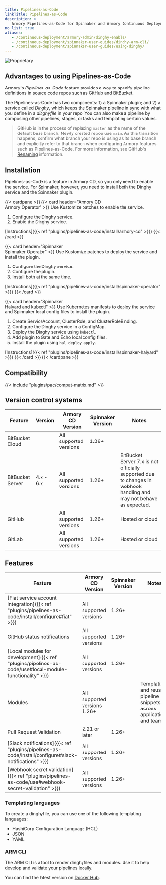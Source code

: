 ```yaml
---
title: Pipelines-as-Code
linkTitle: Pipelines-as-Code
description: >
   Armory Pipelines-as-Code for Spinnaker and Armory Continuous Deployment enables pipeline version control using GitHub or BitBucket. Pipelines-as-Code is a feature in Armory CD and a service/plugin for open source Spinnaker.
no_list: true
aliases:
   - /continuous-deployment/armory-admin/dinghy-enable/
   - /continuous-deployment/spinnaker-user-guides/dinghy-arm-cli/
   - /continuous-deployment/spinnaker-user-guides/using-dinghy/
---
```


![Proprietary](/images/proprietary.svg)

## Advantages to using Pipelines-as-Code

Armory's _Pipelines-as-Code_ feature provides a way to specify pipeline definitions in source code repos such as GitHub and BitBucket.

The Pipelines-as-Code has two components: 1) a Spinnaker plugin; and 2) a service called _Dinghy_, which keeps the Spinnaker pipeline in sync with what you define in a _dinghyfile_ in your repo. You can also make a pipeline by composing other pipelines, stages, or tasks and templating certain values.

>GitHub is in the process of replacing `master` as the name of the default base branch. Newly created repos use `main`. As this transition happens, confirm what branch your repo is using as its base branch and explicitly refer to that branch when configuring Armory features such as Pipelines-as-Code. For more information, see GitHub's [Renaming](https://github.com/github/renaming) information.


## Installation

Pipelines-as-Code is a feature in Armory CD, so you only need to enable the service. For Spinnaker, however, you need to install both the Dinghy service and the Spinnaker plugin.

{{< cardpane >}}
{{< card header="Armory CD<br>Armory Operator" >}}
Use Kustomize patches to enable the service.

1. Configure the Dinghy service.
1. Enable the Dinghy service.

[Instructions]({{< ref "plugins/pipelines-as-code/install/armory-cd" >}})
{{< /card >}}

{{< card header="Spinnaker<br>Spinnaker Operator" >}}
Use Kustomize patches to deploy the service and install the plugin.

1. Configure the Dinghy service.
1. Configure the plugin.
1. Install both at the same time.

[Instructions]({{< ref "plugins/pipelines-as-code/install/spinnaker-operator" >}})
{{< /card >}}

{{< card header="Spinnaker<br>Halyard and kubectl" >}}
Use Kubernetes manifests to deploy the service and Spinnaker local config files to install the plugin.

1. Create ServiceAccount, ClusterRole, and ClusterRoleBinding.
1. Configure the Dinghy service in a ConfigMap.
1. Deploy the Dinghy service using `kubectl`.
1. Add plugin to Gate and Echo local config files.
1. Install the plugin using `hal deploy apply`.

[Instructions]({{< ref "plugins/pipelines-as-code/install/spinnaker-halyard" >}})
{{< /card >}}
{{< /cardpane >}}

## Compatibility

{{< include "plugins/pac/compat-matrix.md" >}}


## Version control systems

| Feature          | Version   | Armory CD Version | Spinnaker Version |Notes                                                                                                               |
| ---------------- | --------- | ------------------------- | --------| ------- |
| BitBucket Cloud  |           | All supported versions    |  1.26+   |                                                                                |
| BitBucket Server | 4.x - 6.x | All supported versions    |  1.26+  | BitBucket Server 7.x is not officially supported due to changes in webhook handling and may not behave as expected. |
| GitHub           |           | All supported versions    |  1.26+  | Hosted or cloud |
| GitLab          |           | All supported versions    |  1.26+  | Hosted or cloud  |

## Features

| Feature       | Armory CD Version | Spinnaker Version | Notes   |
| ------------- | ----------------- | ----------------- | ------- |
| [Fiat service account integration]({{< ref "plugins/pipelines-as-code/install/configure#fiat" >}})                   | All supported versions    | 1.26+ |                 |
| GitHub status notifications                                                            | All supported versions    |   1.26+ |                                              |
| [Local modules for development]({{< ref "plugins/pipelines-as-code/use#local-module-functionality" >}}) | All supported versions    |    1.26+ |                                                  |
| Modules                                                                                | All supported versions   1.26+ |   | Templatize and reuse pipeline snippets across applications and teams |
| Pull Request Validation      | 2.21 or later             |   1.26+ |                                                         |
| [Slack notifications]({{< ref "plugins/pipelines-as-code/install/configure#slack-notifications" >}})                 | All supported versions    |  1.26+ |                                                            |
| [Webhook secret validation]({{< ref "plugins/pipelines-as-code/use#webhook-secret-validation" >}})      | All supported versions    |    1.26+ |                                                       |

### Templating languages

To create a dinghyfile, you can use one of the following templating languages:

* HashiCorp Configuration Language (HCL)
* JSON
* YAML

### ARM CLI

The ARM CLI is a tool to render dinghyfiles and modules. Use it to help develop and validate your pipelines locally.

You can find the latest version on [Docker Hub](https://hub.docker.com/r/armory/arm-cli).
